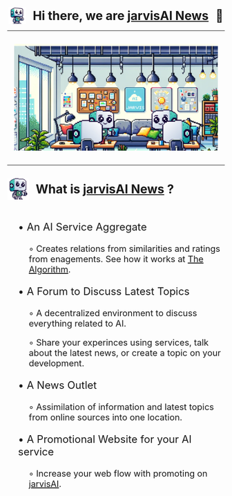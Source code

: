

<div style="height:40px;display:flex;flex-direction:row;align-items:center;justify-content:center;"><img src="./support/jarvis.png" width="40px"/><h1 style="padding:0;margin:0;padding-left:1rem !important;border:none" align="center"> Hi there, we are <a href="https://www.jarvisai.news/">jarvisAI News</a></h1><h1 style="padding:0;margin:0;padding-left:1rem !important;border:none">📰</h1></div>

---

<div align="center" style="padding:1rem"><img src="./support/jarvis_office.jpeg" alt="JarvisAI Office"/></div>

---

<div style="padding:1rem 0;height:50px;display:flex;flex-direction:row;align-items:center;justify-content:start;"><img src="./support/jarvis_pixel.png" width="50px" height="50px"/><h1 style="padding:0;margin:0;padding-left:1rem !important;border:none">What is <a href="https://www.jarvisai.news/">jarvisAI News</a> ?</div>
<div style="font-size:1.5rem;padding-top:0.5rem;padding-left:25px;">
<p>• An AI Service Aggregate</p>
<p style="padding-left:25px;font-size:1.25rem">◦ Creates relations from similarities and ratings from enagements. See how it works at <a href="https://github.com/jarvisainews/the-algorithm">The Algorithm</a>.</p>
<p>• A Forum to Discuss Latest Topics</p>
<p style="padding-left:25px;font-size:1.25rem">◦ A decentralized environment to discuss everything related to AI.</p>
<p style="padding-left:25px;font-size:1.25rem">◦ Share your experinces using services, talk about the latest news, or create a topic on your development.</p>
<p>• A News Outlet</p>
<p style="padding-left:25px;font-size:1.25rem">◦ Assimilation of information and latest topics from online sources into one location.</p>
<p>• A Promotional Website for your AI service</p>
<p style="padding-left:25px;font-size:1.25rem">◦ Increase your web flow with promoting on <a href="https://www.jarvisai.news/">jarvisAI</a>.</p>
<p></p>
<p></p>
<p></p>
</div>



<!--
**carter4299/carter4299** is a ✨ _special_ ✨ repository because its `README.md` (this file) appears on your GitHub profile.

Here are some ideas to get you started:

- 🔭 I’m currently working on ...
- 🌱 I’m currently learning ...
- 👯 I’m looking to collaborate on ...
- 🤔 I’m looking for help with ...
- 💬 Ask me about ...
- 📫 How to reach me: ...
- 😄 Pronouns: ...
- ⚡ Fun fact: ...
-->


<!--
**jarvisainews/jarvisainews** is a ✨ _special_ ✨ repository because its `README.md` (this file) appears on your GitHub profile.

Here are some ideas to get you started:

- 🔭 I’m currently working on ...
- 🌱 I’m currently learning ...
- 👯 I’m looking to collaborate on ...
- 🤔 I’m looking for help with ...
- 💬 Ask me about ...
- 📫 How to reach me: ...
- 😄 Pronouns: ...
- ⚡ Fun fact: ...
-->
